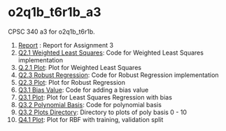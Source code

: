 # o2q1b_t6r1b_a3

CPSC 340 a3 for o2q1b_t6r1b.

1. [Report](doc/a3.pdf) : Report for Assignment 3
2. [Q2.1 Weighted Least Squares](code/linear_model.py): Code for Weighted Least Squares implementation
3. [Q.2.1 Plot](figs/least_squares_outliers_weighted.pdf): Plot for Weighted Least Squares
4. [Q2.3 Robust Regression](code/linear_model.py): Code for Robust Regression implementation
5. [Q2.3 Plot](figs/least_squares_robust.pdf): Plot for Robust Regression
6. [Q3.1 Bias Value](code/linear_model.py): Code for adding a bias value
7. [Q3.1 Plot](figs/least_squares_bias.pdf): Plot for Least Squares Regression with bias
8. [Q3.2 Polynomial Basis](code/linear_model.py): Code for polynomial basis
9. [Q3.2 Plots Directory](figs): Directory to plots of poly basis 0 - 10
10. [Q4.1 Plot](figs/least_squares_rbf_good.pdf): Plot for RBF with training, validation split
